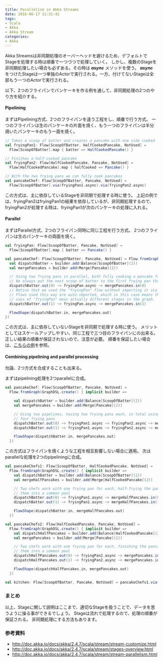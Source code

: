 ```yaml
---
title: Parallelism in Akka Streams
date: 2016-06-17 11:31:42
tags:
- Scala
- Akka
- Akka Stream
categories: 
- Akka
---
```


Akka Streamsは非同期処理のオーバーヘッドを避けるため、デフォルトでStageを処理する時は順番で一つづつで処理していく。
しかし、複数のStageを非同期処理したい場合も必ずある。その時は ***async*** メソッドを使う。
***async*** をつけたStageは一つ単独のActorで実行される。一方、付けてないStageは全部もう一つのActorで実行される。

以下、2つのフライパンでパンケーキを作る例を通して、非同期処理の2つのやり方を紹介する。

<!-- more -->

#### Pipelining
まずはPipelining方式、2つのフライパンを違う工程をし、順番で行う方式。
一つのフライパンは生のパンケーキの片面を焼く、もう一つのフライパンは半分焼いたパンケーキのもう一面を焼く。

```scala
// Takes a scoop of batter and creates a pancake with one side cooked
val fryingPan1: Flow[ScoopOfBatter, HalfCookedPancake, NotUsed] =
  Flow[ScoopOfBatter].map { batter => HalfCookedPancake() }

// Finishes a half-cooked pancake
val fryingPan2: Flow[HalfCookedPancake, Pancake, NotUsed] =
  Flow[HalfCookedPancake].map { halfCooked => Pancake() }

// With the two frying pans we can fully cook pancakes
val pancakeChef: Flow[ScoopOfBatter, Pancake, NotUsed] =
  Flow[ScoopOfBatter].via(fryingPan1.async).via(fryingPan2.async)
```

この方式は、主に依存しているStageを非同期で処理する時に使う。
上記の例では、fryingPan2はfryingPan1の結果を依存しているが、非同期処理するので、fryingPan2が処理する時は、fryingPan1が次のパンケーキの処理に入れる。

#### Parallel
まずはParallel方式、2つのフライパン同時に同じ工程を行う方式。
2つのフライパンは生のパンケーキの両面を焼く。

```scala
val fryingPan: Flow[ScoopOfBatter, Pancake, NotUsed] =
  Flow[ScoopOfBatter].map { batter => Pancake() }

val pancakeChef: Flow[ScoopOfBatter, Pancake, NotUsed] = Flow.fromGraph(GraphDSL.create() { implicit builder =>
  val dispatchBatter = builder.add(Balance[ScoopOfBatter](2))
  val mergePancakes = builder.add(Merge[Pancake](2))

  // Using two frying pans in parallel, both fully cooking a pancake from the batter.
  // We always put the next scoop of batter to the first frying pan that becomes available.
  dispatchBatter.out(0) ~> fryingPan.async ~> mergePancakes.in(0)
  // Notice that we used the "fryingPan" flow without importing it via builder.add().
  // Flows used this way are auto-imported, which in this case means that the two
  // uses of "fryingPan" mean actually different stages in the graph.
  dispatchBatter.out(1) ~> fryingPan.async ~> mergePancakes.in(1)

  FlowShape(dispatchBatter.in, mergePancakes.out)
})
```

この方式は、主に依存していないStageを非同期で処理する時に使う。
メリットとしてはスケールアップしやすい、同じ工程で三つ目のフライパンにの出来る。
正しい結果の順番が保証されないので、注意が必要。
順番を保証したい場合は、[こちらの例](http://doc.akka.io/docs/akka/2.4.7/scala/stream/stream-cookbook.html#cookbook-balance-scala)を参照。

#### Combining pipelining and parallel processing
勿論、2つ方式を合成することも出来る。

まずはpipelining処理を2つparallelに合成。

```scala
val pancakeChef: Flow[ScoopOfBatter, Pancake, NotUsed] =
  Flow.fromGraph(GraphDSL.create() { implicit builder =>

    val dispatchBatter = builder.add(Balance[ScoopOfBatter](2))
    val mergePancakes = builder.add(Merge[Pancake](2))

    // Using two pipelines, having two frying pans each, in total using
    // four frying pans
    dispatchBatter.out(0) ~> fryingPan1.async ~> fryingPan2.async ~> mergePancakes.in(0)
    dispatchBatter.out(1) ~> fryingPan1.async ~> fryingPan2.async ~> mergePancakes.in(1)

    FlowShape(dispatchBatter.in, mergePancakes.out)
  })
```

この方式はフライパンを焼くような工程を相互影響しない場合に適用。
次はparallelな処理を2つのpipeliningに合成。

```scala
val pancakeChefs1: Flow[ScoopOfBatter, HalfCookedPancake, NotUsed] =
  Flow.fromGraph(GraphDSL.create() { implicit builder =>
    val dispatchBatter = builder.add(Balance[ScoopOfBatter](2))
    val mergeHalfPancakes = builder.add(Merge[HalfCookedPancake](2))

    // Two chefs work with one frying pan for each, half-frying the pancakes then putting
    // them into a common pool
    dispatchBatter.out(0) ~> fryingPan1.async ~> mergeHalfPancakes.in(0)
    dispatchBatter.out(1) ~> fryingPan1.async ~> mergeHalfPancakes.in(1)

    FlowShape(dispatchBatter.in, mergeHalfPancakes.out)
  })

val pancakeChefs2: Flow[HalfCookedPancake, Pancake, NotUsed] =
  Flow.fromGraph(GraphDSL.create() { implicit builder =>
    val dispatchHalfPancakes = builder.add(Balance[HalfCookedPancake](2))
    val mergePancakes = builder.add(Merge[Pancake](2))

    // Two chefs work with one frying pan for each, finishing the pancakes then putting
    // them into a common pool
    dispatchHalfPancakes.out(0) ~> fryingPan2.async ~> mergePancakes.in(0)
    dispatchHalfPancakes.out(1) ~> fryingPan2.async ~> mergePancakes.in(1)

    FlowShape(dispatchHalfPancakes.in, mergePancakes.out)
  })

val kitchen: Flow[ScoopOfBatter, Pancake, NotUsed] = pancakeChefs1.via(pancakeChefs2)
```

### まとめ

以上、Stageに関して説明はここまで、適切なStageを扱うことで、データを思うように操る事ができるでしょう。
Stageは流れで処理するので、処理の順番が保証される。
非同期処理にする方法もあります。

### 参考資料
- http://doc.akka.io/docs/akka/2.4.7/scala/stream/stream-customize.html
- http://doc.akka.io/docs/akka/2.4.7/scala/stream/stages-overview.html
- http://doc.akka.io/docs/akka/2.4.7/scala/stream/stream-parallelism.html
